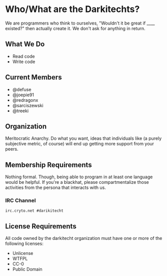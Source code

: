 # Who/What are the Darkitechts?

We are programmers who think to ourselves, "Wouldn't it be great if ____ existed?" then actually create it. We don't ask for anything in return.

## What We Do

* Read code
* Write code

## Current Members

* @defuse
* @joepie91
* @redragonx
* @sarciszewski
* @treeki

## Organization

Meritocratic Anarchy. Do what you want, ideas that individuals like (a purely subjective metric, of course) will end up getting more support from your peers.

## Membership Requirements

Nothing formal. Though, being able to program in at least one language would be helpful. If you're a blackhat, please compartmentalize those activities from the persona that interacts with us.

### IRC Channel

`irc.cryto.net #darikitecht`

## License Requirements

All code owned by the darkitecht organization must have one or more of the following licenses:

* Unlicense
* WTFPL
* CC-0
* Public Domain
